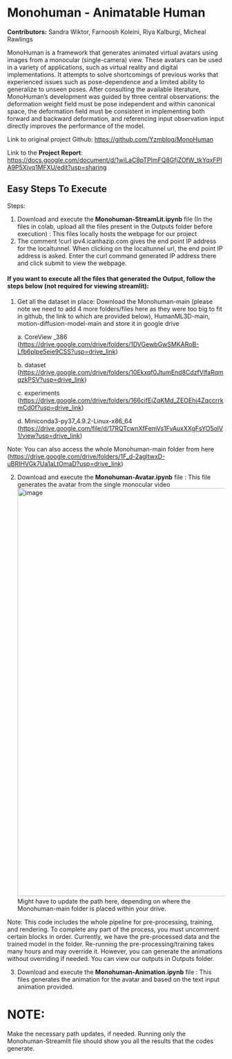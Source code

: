 # Monohuman - Animatable Human

**Contributors:** Sandra Wiktor, Farnoosh Koleini, Riya Kalburgi, Micheal Rawlings

MonoHuman is a framework that generates animated virtual avatars using images from a monocular (single-camera) view. These avatars can be used in a variety of applications, such as virtual reality and digital implementations. It attempts to solve shortcomings of previous works that experienced issues such as pose-dependence and a limited ability to generalize to unseen poses. After consulting the available literature, MonoHuman’s development was guided by three central observations: the deformation weight field must be pose independent and within canonical space, the deformation field must be consistent in implementing both forward and backward deformation, and referencing input observation input directly improves the performance of the model.

Link to original project Github: https://github.com/Yzmblog/MonoHuman

Link to the **Project Report**: https://docs.google.com/document/d/1wiLaC8pTPlmFQ8GfjZOfW_tkYqxFPIA9P5Xjvq1MFXU/edit?usp=sharing

## Easy Steps To Execute
Steps:
1. Download and execute the **Monohuman-StreamLit.ipynb** file (In the files in colab, upload all the files present in the Outputs folder before execution) : This files locally hosts the webpage for our project
2. The comment !curl ipv4.icanhazip.com gives the end point IP address for the localtunnel. When clicking on the localtunnel url, the end point IP address is asked. Enter the curl command generated IP address there and click submit to view the webpage.

#### If you want to execute all the files that generated the Output, follow the steps below (not required for viewing streamlit):
1. Get all the dataset in place: Download the Monohuman-main (please note we need to add 4 more folders/files here as they were too big to fit in github, the link to which are provided below), HumanML3D-main, motion-diffusion-model-main and store it in google drive

      a. CoreView _386 (https://drive.google.com/drive/folders/1DVGewbGwSMKARoB-Lfb6plpe5eie9CSS?usp=drive_link)
   
      b. dataset (https://drive.google.com/drive/folders/10Ekxqf0JtumEnd8CdzfVlfaRqmqzkPSV?usp=drive_link)
   
      c. experiments (https://drive.google.com/drive/folders/166cifEjZqKMd_ZEOEhi4ZqccrrkmCd0f?usp=drive_link)
   
      d. Miniconda3-py37_4.9.2-Linux-x86_64 (https://drive.google.com/file/d/17RQTcwnXfFemVs1FvAuxXXgFsYO5olV1/view?usp=drive_link)
   
Note: You can also access the whole Monohuman-main folder from here (https://drive.google.com/drive/folders/1F_d-2agltwxD-uBRIHVGk7Ua1aLtOmaD?usp=drive_link)

2. Download and execute the **Monohuman-Avatar.ipynb** file : This file generates the avatar from the single monocular video
   <img width="946" alt="image" src="https://github.com/riyakalburgi/Monohuman---Animatable-Human/assets/56675842/c713d1f4-5d70-4836-9dc7-f09827a3ac71">
   Might have to update the path here, depending on where the Monohuman-main folder is placed within your drive.
   
Note: This code includes the whole pipeline for pre-processing, training, and rendering. To complete any part of the process, you must uncomment certain blocks in order. Currently, we have the pre-processed data and the trained model in the folder. Re-running the pre-processing/training takes many hours and may override it. However, you can generate the animations without overriding if needed. You can view our outputs in Outputs folder.

3. Download and execute the **Monohuman-Animation.ipynb** file : This files generates the animation for the avatar and based on the text input animation provided.

# NOTE: 
Make the necessary path updates, if needed.
Running only the Monohuman-Streamlit file should show you all the results that the codes generate. 

